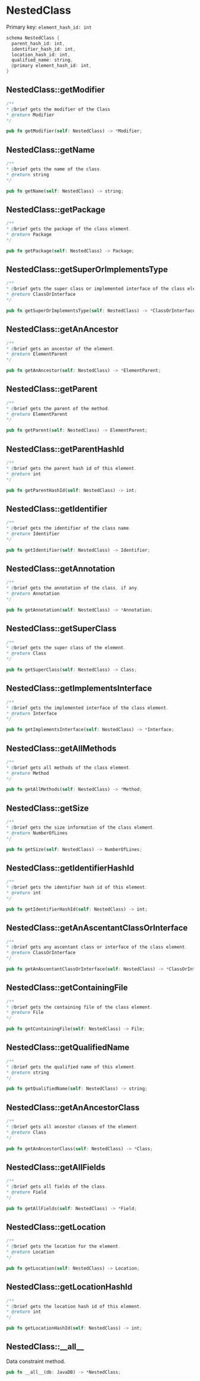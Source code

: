 # NestedClass

Primary key: `element_hash_id: int`

```rust
schema NestedClass {
  parent_hash_id: int,
  identifier_hash_id: int,
  location_hash_id: int,
  qualified_name: string,
  @primary element_hash_id: int,
}
```
## NestedClass::getModifier

```java
/**
* @brief gets the modifier of the Class
* @return Modifier 
*/
```
```rust
pub fn getModifier(self: NestedClass) -> *Modifier;
```
## NestedClass::getName

```java
/**
* @brief gets the name of the class.
* @return string 
*/
```
```rust
pub fn getName(self: NestedClass) -> string;
```
## NestedClass::getPackage

```java
/**
* @brief gets the package of the class element.
* @return Package 
*/
```
```rust
pub fn getPackage(self: NestedClass) -> Package;
```
## NestedClass::getSuperOrImplementsType

```java
/**
* @brief gets the super class or implemented interface of the class element.
* @return ClassOrInterface 
*/
```
```rust
pub fn getSuperOrImplementsType(self: NestedClass) -> *ClassOrInterface;
```
## NestedClass::getAnAncestor

```java
/**
* @brief gets an ancestor of the element.
* @return ElementParent 
*/
```
```rust
pub fn getAnAncestor(self: NestedClass) -> *ElementParent;
```
## NestedClass::getParent

```java
/**
* @brief gets the parent of the method.
* @return ElementParent 
*/
```
```rust
pub fn getParent(self: NestedClass) -> ElementParent;
```
## NestedClass::getParentHashId

```java
/**
* @brief gets the parent hash id of this element.
* @return int
*/
```
```rust
pub fn getParentHashId(self: NestedClass) -> int;
```
## NestedClass::getIdentifier

```java
/**
* @brief gets the identifier of the class name.
* @return Identifier 
*/
```
```rust
pub fn getIdentifier(self: NestedClass) -> Identifier;
```
## NestedClass::getAnnotation

```java
/**
* @brief gets the annotation of the class, if any.
* @return Annotation 
*/
```
```rust
pub fn getAnnotation(self: NestedClass) -> *Annotation;
```
## NestedClass::getSuperClass

```java
/**
* @brief gets the super class of the element.
* @return Class 
*/
```
```rust
pub fn getSuperClass(self: NestedClass) -> Class;
```
## NestedClass::getImplementsInterface

```java
/**
* @brief gets the implemented interface of the class element.
* @return Interface 
*/
```
```rust
pub fn getImplementsInterface(self: NestedClass) -> *Interface;
```
## NestedClass::getAllMethods

```java
/**
* @brief gets all methods of the class element.
* @return Method 
*/
```
```rust
pub fn getAllMethods(self: NestedClass) -> *Method;
```
## NestedClass::getSize

```java
/**
* @brief gets the size information of the class element.
* @return NumberOfLines 
*/
```
```rust
pub fn getSize(self: NestedClass) -> NumberOfLines;
```
## NestedClass::getIdentifierHashId

```java
/**
* @brief gets the identifier hash id of this element.
* @return int
*/
```
```rust
pub fn getIdentifierHashId(self: NestedClass) -> int;
```
## NestedClass::getAnAscentantClassOrInterface

```java
/**
* @brief gets any ascentant class or interface of the class element.
* @return ClassOrInterface 
*/
```
```rust
pub fn getAnAscentantClassOrInterface(self: NestedClass) -> *ClassOrInterface;
```
## NestedClass::getContainingFile

```java
/**
* @brief gets the containing file of the class element.
* @return File 
*/
```
```rust
pub fn getContainingFile(self: NestedClass) -> File;
```
## NestedClass::getQualifiedName

```java
/**
* @brief gets the qualified name of this element.
* @return string
*/
```
```rust
pub fn getQualifiedName(self: NestedClass) -> string;
```
## NestedClass::getAnAncestorClass

```java
/**
* @brief gets all ancestor classes of the element.
* @return Class
*/
```
```rust
pub fn getAnAncestorClass(self: NestedClass) -> *Class;
```
## NestedClass::getAllFields

```java
/**
* @brief gets all fields of the class.
* @return Field 
*/
```
```rust
pub fn getAllFields(self: NestedClass) -> *Field;
```
## NestedClass::getLocation

```java
/**
* @brief gets the location for the element.
* @return Location
*/
```
```rust
pub fn getLocation(self: NestedClass) -> Location;
```
## NestedClass::getLocationHashId

```java
/**
* @brief gets the location hash id of this element.
* @return int
*/
```
```rust
pub fn getLocationHashId(self: NestedClass) -> int;
```
## NestedClass::\_\_all\_\_

Data constraint method.

```rust
pub fn __all__(db: JavaDB) -> *NestedClass;
```
